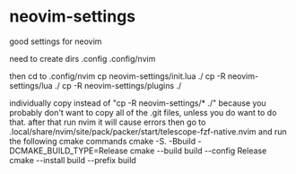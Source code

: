 # neovim-settings
good settings for neovim

need to create dirs
.config
.config/nvim

then cd to .config/nvim
cp neovim-settings/init.lua ./
cp -R neovim-settings/lua ./
cp -R neovim-settings/plugins ./

individually copy instead of "cp -R neovim-settings/* ./" because you probably don't want to copy all of the .git files, unless you do want to do that.
after that run nvim
it will cause errors
then go to .local/share/nvim/site/pack/packer/start/telescope-fzf-native.nvim
and run the following cmake commands 
cmake -S. -Bbuild -DCMAKE_BUILD_TYPE=Release
cmake --build build --config Release
cmake --install build --prefix build
